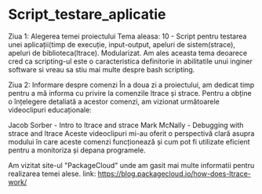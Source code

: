 # Script_testare_aplicatie

Ziua 1: Alegerea temei proiectului
Tema aleasa: 10 - Script pentru testarea unei aplicații(timp de execuție, input-output, apeluri de sistem(strace), apeluri de biblioteca(ltrace). Modularizat.
Am ales aceasta tema deoarece cred ca scripting-ul este o caracteristica definitorie in abilitatile unui inginer software si vreau sa stiu mai multe despre bash scripting.

Ziua 2: Informare despre comenzi
În a doua zi a proiectului, am dedicat timp pentru a mă informa cu privire la comenzile ltrace și strace. Pentru a obține o înțelegere detaliată a acestor comenzi, am vizionat următoarele videoclipuri educaționale:

Jacob Sorber - Intro to ltrace and strace
Mark McNally - Debugging with strace and ltrace
Aceste videoclipuri mi-au oferit o perspectivă clară asupra modului în care aceste comenzi funcționează și cum pot fi utilizate eficient pentru a monitoriza și depana programele.

Am vizitat site-ul "PackageCloud" unde am gasit mai multe informatii pentru realizarea temei alese.
link: https://blog.packagecloud.io/how-does-ltrace-work/

